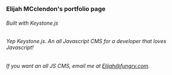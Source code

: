 ### Elijah MCclendon's portfolio page 

###### Built with Keystone.js

###### Yep Keystone.js.  An all Javascript CMS for a developer that loves Javascript! 

###### If you want an all JS CMS, email me at Elijah@fungry.com.



